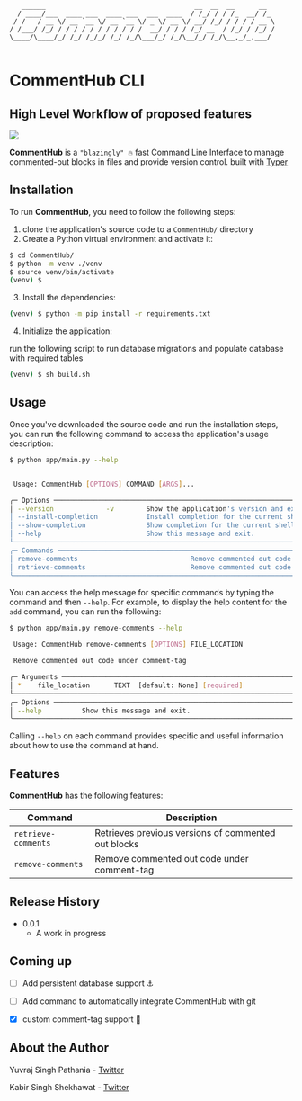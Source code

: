 
```
   ______                                     __  __  __      __
  / ____/___  ____ ___  ____ ___  ___  ____  / /_/ / / /_  __/ /_
 / /   / __ \/ __ `__ \/ __ `__ \/ _ \/ __ \/ __/ /_/ / / / / __ \
/ /___/ /_/ / / / / / / / / / / /  __/ / / / /_/ __  / /_/ / /_/ /
\____/\____/_/ /_/ /_/_/ /_/ /_/\___/_/ /_/\__/_/ /_/\__,_/_.___/


```

# CommentHub CLI

## High Level Workflow of proposed features
![](https://user-images.githubusercontent.com/58564635/199416341-3af9f568-c625-4bbb-ac72-ce9e87bceeb8.png)

**CommentHub** is a `"blazingly" 🔥` fast Command Line Interface to manage commented-out blocks in files and provide version control. built with [Typer](https://typer.tiangolo.com/)

## Installation

To run **CommentHub**, you need to follow the following steps:

1. clone the application's source code to a `CommentHub/` directory
2. Create a Python virtual environment and activate it:

```sh
$ cd CommentHub/
$ python -m venv ./venv
$ source venv/bin/activate
(venv) $
```

3. Install the dependencies:

```sh
(venv) $ python -m pip install -r requirements.txt
```

4. Initialize the application:

run the following script to run database migrations and populate database with required tables
```sh
(venv) $ sh build.sh
```


## Usage

Once you've downloaded the source code and run the installation steps, you can run the following command to access the application's usage description:

```sh
$ python app/main.py --help


 Usage: CommentHub [OPTIONS] COMMAND [ARGS]...

╭─ Options ──────────────────────────────────────────────────────────────────────────────────────────────────────────────────────────────────────╮
│ --version             -v        Show the application's version and exit.                                                                       │
│ --install-completion            Install completion for the current shell.                                                                      │
│ --show-completion               Show completion for the current shell, to copy it or customize the installation.                               │
│ --help                          Show this message and exit.                                                                                    │
╰────────────────────────────────────────────────────────────────────────────────────────────────────────────────────────────────────────────────╯
╭─ Commands ─────────────────────────────────────────────────────────────────────────────────────────────────────────────────────────────────────╮
│ remove-comments                            Remove commented out code under comment-tag                                                         │
│ retrieve-comments                          Remove commented out code under comment-tag                                                         │
╰────────────────────────────────────────────────────────────────────────────────────────────────────────────────────────────────────────────────╯

```

You can access the help message for specific commands by typing the command and then `--help`. For example, to display the help content for the `add` command, you can run the following:

```sh
$ python app/main.py remove-comments --help

 Usage: CommentHub remove-comments [OPTIONS] FILE_LOCATION

 Remove commented out code under comment-tag

╭─ Arguments ─────────────────────────────────────────────────────────────────────────────────────────────────────────────────────────────────────────────────────────────────────╮
│ *    file_location      TEXT  [default: None] [required]                                                                                                                        │
╰─────────────────────────────────────────────────────────────────────────────────────────────────────────────────────────────────────────────────────────────────────────────────╯
╭─ Options ───────────────────────────────────────────────────────────────────────────────────────────────────────────────────────────────────────────────────────────────────────╮
│ --help          Show this message and exit.                                                                                                                                     │
╰─────────────────────────────────────────────────────────────────────────────────────────────────────────────────────────────────────────────────────────────────────────────────╯

```

Calling `--help` on each command provides specific and useful information about how to use the command at hand.

## Features

**CommentHub** has the following features:

| Command            | Description                                                  |
| ------------------ | ------------------------------------------------------------
| `retrieve-comments` | Retrieves previous versions of commented out blocks|
| `remove-comments`   | Remove commented out code under comment-tag       |

## Release History

- 0.0.1
  - A work in progress


## Coming up

- [ ] Add persistent database support ⚓
- [ ] Add command to automatically integrate CommentHub with git
- [x] custom comment-tag support 📝





## About the Author

Yuvraj Singh Pathania - [Twitter](https://twitter.com/yuvrajsp01)

Kabir Singh Shekhawat - [Twitter](https://twitter.com/BakedSnek)
